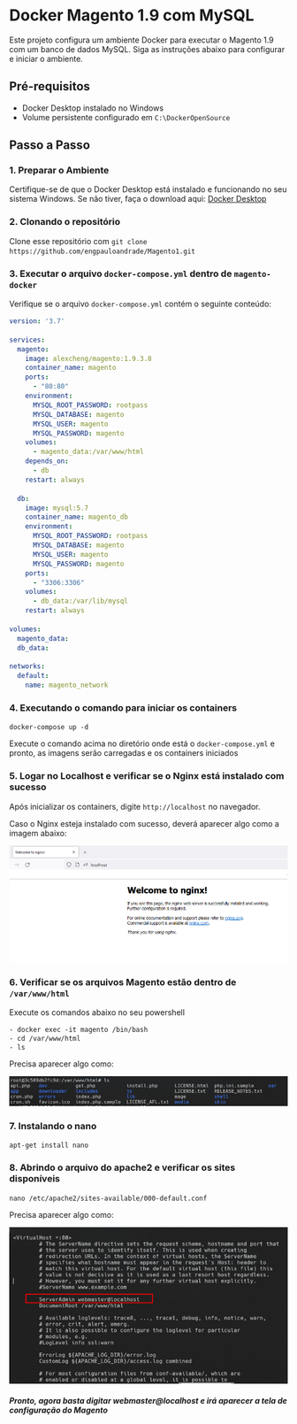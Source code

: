 # Docker Magento 1.9 com MySQL

Este projeto configura um ambiente Docker para executar o Magento 1.9 com um banco de dados MySQL. Siga as instruções abaixo para configurar e iniciar o ambiente.

## Pré-requisitos

- Docker Desktop instalado no Windows
- Volume persistente configurado em `C:\DockerOpenSource`

## Passo a Passo

### 1. Preparar o Ambiente

Certifique-se de que o Docker Desktop está instalado e funcionando no seu sistema Windows.
Se não tiver, faça o download aqui: [Docker Desktop](https://www.docker.com/products/docker-desktop/)

### 2. Clonando o repositório

Clone esse repositório com `git clone https://github.com/engpauloandrade/Magento1.git`

### 3. Executar o arquivo `docker-compose.yml` dentro de `magento-docker`

Verifique se o arquivo `docker-compose.yml` contém o seguinte conteúdo:

```yaml
version: '3.7'

services:
  magento:
    image: alexcheng/magento:1.9.3.8
    container_name: magento
    ports:
      - "80:80"
    environment:
      MYSQL_ROOT_PASSWORD: rootpass
      MYSQL_DATABASE: magento
      MYSQL_USER: magento
      MYSQL_PASSWORD: magento
    volumes:
      - magento_data:/var/www/html
    depends_on:
      - db
    restart: always

  db:
    image: mysql:5.7
    container_name: magento_db
    environment:
      MYSQL_ROOT_PASSWORD: rootpass
      MYSQL_DATABASE: magento
      MYSQL_USER: magento
      MYSQL_PASSWORD: magento
    ports:
      - "3306:3306"
    volumes:
      - db_data:/var/lib/mysql
    restart: always

volumes:
  magento_data:
  db_data:

networks:
  default:
    name: magento_network
```

### 4. Executando o comando para iniciar os containers

```
docker-compose up -d
```

Execute o comando acima no diretório onde está o `docker-compose.yml` e pronto, as imagens serão carregadas e os containers
iniciados

### 5. Logar no Localhost e verificar se o Nginx está instalado com sucesso

Após inicializar os containers, digite `http://localhost` no navegador.

Caso o Nginx esteja instalado com sucesso, deverá aparecer algo como a imagem abaixo:

![Welcome to nginx!](image.png)


### 6. Verificar se os arquivos Magento estão dentro de `/var/www/html`

Execute os comandos abaixo no seu powershell

```
- docker exec -it magento /bin/bash
- cd /var/www/html
- ls
```

Precisa aparecer algo como:

![Arquivos do Magento](image-1.png)


### 7. Instalando o nano

```
apt-get install nano
```

### 8. Abrindo o arquivo do apache2 e verificar os sites disponíveis

```
nano /etc/apache2/sites-available/000-default.conf
```

Precisa aparecer algo como:

![Sites disponíveis](image-2.png)


##### Pronto, agora basta digitar webmaster@localhost e irá aparecer a tela de configuração do Magento

